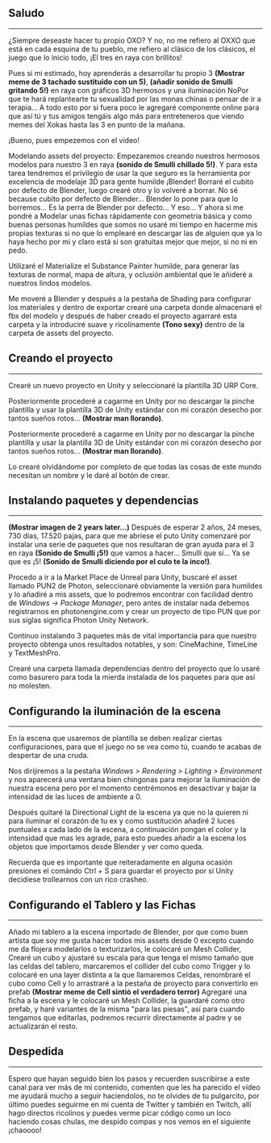 ## Saludo

---

¿Siempre deseaste hacer tu propio OXO? Y no, no me refiero al OXXO que está en cada esquina de tu pueblo, me refiero al clásico de los clásicos, el juego que lo inicio todo, ¡El tres en raya con brillitos!

Pues sí mi estimado, hoy aprenderás a desarrollar tu propio 3 **(Mostrar meme de 3 tachado sustituido con un 5)**, **(añadir sonido de Smulli gritando 5!)** en raya con gráficos 3D hermosos y una iluminación NoPor que te hará replantearte tu sexualidad por las monas chinas o pensar de ir a terapia... A todo esto por si fuera poco le agregaré componente online para que así tú y tus amigos tengáis algo más para entreteneros que viendo memes del Xokas hasta las 3 en punto de la mañana.

¡Bueno, pues empezemos con el video!

Modelando assets del proyecto: Empezaremos creando nuestros hermosos modelos para nuestro 3 en raya **(sonido de Smulli chillado 5!)**. Y para esta tarea tendremos el privilegio de usar la que seguro es la herramienta por excelencia de modelaje 3D para gente humilde ¡Blender! Borraré el cubito por defecto de Blender, luego crearé otro y lo volveré a borrar. No sé because cubito por defecto de Blender... Blender lo pone para que lo borremos... Es la perra de Blender por defecto... Y eso... Y ahora si me pondré a Modelar unas fichas rápidamente con geometría básica y como buenas personas humildes que somos no usaré mi tiempo en hacerme mis propias texturas si no que lo emplearé en descargar las de alguien que ya lo haya hecho por mi y claro está si son gratuitas mejor que mejor, si no ni en pedo.

Utilizaré el Materialize el Substance Painter humilde, para generar las texturas de normal, mapa de altura, y oclusión ambiental que le añideré a nuestros lindos modelos.

Me moveré a Blender y después a la pestaña de Shading para configurar los materiales y dentro de exportar crearé una carpeta donde almacenaré el fbx del modelo y después de haber creado el proyecto agarraré esta carpeta y la introduciré suave y ricolinamente **(Tono sexy)** dentro de la carpeta de assets del proyecto.

## Creando el proyecto

---

Crearé un nuevo proyecto en Unity y seleccionaré la plantilla 3D URP Core.

Posteriormente procederé a cagarme en Unity por no descargar la pinche plantilla y usar la plantilla 3D de Unity estándar con mi corazón desecho por tantos sueños rotos... **(Mostrar man llorando)**.

Posteriormente procederé a cagarme en Unity por no descargar la pinche plantilla y usar la plantilla 3D de Unity estándar con mi corazón desecho por tantos sueños rotos... **(Mostrar man llorando)**.

Lo crearé olvidándome por completo de que todas las cosas de este mundo necesitan un nombre y le daré al botón de crear.

## Instalando paquetes y dependencias

---

**(Mostrar imagen de 2 years later...)** Después de esperar 2 años, 24 meses, 730 días, 17.520 pajas, para que me abriese el puto Unity comenzaré por instalar una serie de paquetes que nos resultaran de gran ayuda para el 3 en raya **(Sonido de Smulli ¡5!)** que vamos a hacer... Smulli que sí... Ya se que es ¡5! **(Sonido de Smulli diciendo por el culo te la inco!)**. 

Procedo a ir a la Market Place de Unreal para Unity, buscaré el asset llamado PUN2 de Photon, seleccionaré obviamente la versión para humildes y lo añadiré a mis assets, que lo podremos encontrar con facilidad dentro de *Windows -> Package Manager*, pero antes de instalar nada debemos registrarnos en photonengine.com y crear un proyecto de tipo PUN que por sus siglas significa Photon Unity Network.

Continuo instalando 3 paquetes más de vital importancia para que nuestro proyecto obtenga unos resultados notables, y son: CineMachine, TimeLine y TextMeshPro.

Crearé una carpeta llamada dependencias dentro del proyecto que lo usaré como basurero para toda la mierda instalada de los paquetes para que así no molesten.

## Configurando la iluminación de la escena

---

En la escena que usaremos de plantilla se deben realizar ciertas configuraciones, para que el juego no se vea como tú, cuando te acabas de despertar de una cruda.

Nos dirijiremos a la pestaña *Windows > Rendering > Lighting > Environment* y nos aparecerá una ventana bien chingonas para mejorar la iluminación de nuestra escena pero por el momento centrémonos en desactivar y bajar la intensidad de las luces de ambiente a 0.

Después quitaré la Directional Light de la escena ya que no la quieren ni para iluminar el corazón de tu ex y como sustitución añadiré 2 luces puntuales a cada lado de la escena, a continuación pongan el color y la intensidad que mas les agrade, para esto puedes añadir a la escena los objetos que importamos desde Blender y ver como queda.

Recuerda que es importante que reiteradamente en alguna ocasión presiones el comándo Ctrl + S para guardar el proyecto por si Unity decidiese trollearnos con un rico crasheo.

## Configurando el Tablero y las Fichas

---

Añado mi tablero a la escena importado de Blender, por que como buen artista que soy me gusta hacer todos mis assets desde 0 excepto cuando me da flojera modelarlos o texturizarlos, le colocaré un Mesh Collider, Crearé un cubo y ajustaré su escala para que tenga el mísmo tamaño que las celdas del tablero, marcaremos el collider del cubo como Trigger y lo colocaré en una layer distinta a la que llamaremos Celdas, renombraré el cubo como Cell y lo arrastraré a la pestaña de proyecto para convertirlo en prefab **(Mostrar meme de Cell sintió el verdadero terror)** Agregaré una ficha a la escena y le colocaré un Mesh Collider, la guardaré como otro prefab, y haré variantes de la misma "para las piesas", así para cuando tengamos que editarlas, podremos recurrir directamente al padre y se actualizarán el resto.

## Despedida

---

Espero que hayan seguido bien los pasos y recuerden suscribirse a este canal para ver más de mi contenido, comenten que les ha parecido el vídeo me ayudará mucho a seguir haciendolos, no te olvides de tu pulgarcito, por último puedes seguirme en mi cuenta de Twitter y también en Twitch, allí hago directos ricolinos y puedes verme picar código como un loco haciendo cosas chulas, me despido compas y nos vemos en el siguiente ¡chaoooo!